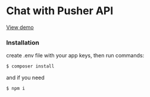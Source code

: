 # Chat with Pusher API

[View demo](https://chat.savayer.space)

### Installation

create .env file with your app keys, then run commands:

```sh
$ composer install
```

and if you need 

```sh
$ npm i
```